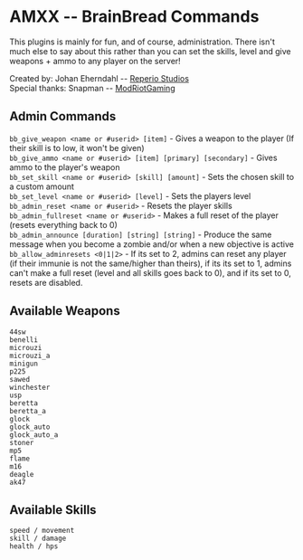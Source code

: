 AMXX -- BrainBread Commands
=====================

This plugins is mainly for fun, and of course, administration. There isn't much else to say about this rather than you can set the skills, level and give weapons + ammo to any player on the server!

Created by: Johan Eherndahl -- [Reperio Studios](http://reperio-studios.net/)  
Special thanks: Snapman -- [ModRiotGaming](http://modriot.ga/)  


Admin Commands
-----------
`bb_give_weapon <name or #userid> [item]` - Gives a weapon to the player (If their skill is to low, it won't be given)  
`bb_give_ammo <name or #userid> [item] [primary] [secondary]` - Gives ammo to the player's weapon  
`bb_set_skill <name or #userid> [skill] [amount]` - Sets the chosen skill to a custom amount  
`bb_set_level <name or #userid> [level]` - Sets the players level  
`bb_admin_reset <name or #userid>` - Resets the player skills  
`bb_admin_fullreset <name or #userid>` - Makes a full reset of the player (resets everything back to 0)  
`bb_admin_announce [duration] [string] [string]` - Produce the same message when you become a zombie and/or when a new objective is active  
`bb_allow_adminresets <0|1|2>` - If its set to 2, admins can reset any player (if their immunie is not the same/higher than theirs), if its its set to 1, admins can't make a full reset (level and all skills goes back to 0), and if its set to 0, resets are disabled.  

Available Weapons
-----------
`44sw`  
`benelli`  
`microuzi`  
`microuzi_a`  
`minigun`  
`p225`  
`sawed`  
`winchester`  
`usp`  
`beretta`  
`beretta_a`  
`glock`  
`glock_auto`  
`glock_auto_a`  
`stoner`  
`mp5`  
`flame`  
`m16`  
`deagle`  
`ak47`  

Available Skills
-----------
`speed / movement`  
`skill / damage`  
`health / hps`  
